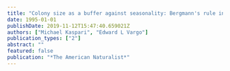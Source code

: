 ```yaml
---
title: "Colony size as a buffer against seasonality: Bergmann's rule in social insects"
date: 1995-01-01
publishDate: 2019-11-12T15:47:40.659021Z
authors: ["Michael Kaspari", "Edward L Vargo"]
publication_types: ["2"]
abstract: ""
featured: false
publication: "*The American Naturalist*"
---
```


